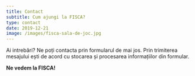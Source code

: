 ```yaml
---
title: Contact
subtitle: Cum ajungi la FISCA?
type: contact
date: 2019-12-21
image: /images/fisca-sala-de-joc.jpg
---
```


Ai intrebări? Ne poți contacta prin formularul de mai jos.
Prin trimiterea mesajului ești de acord cu stocarea și procesarea informațiilor din formular.

**Ne vedem la FISCA!**
